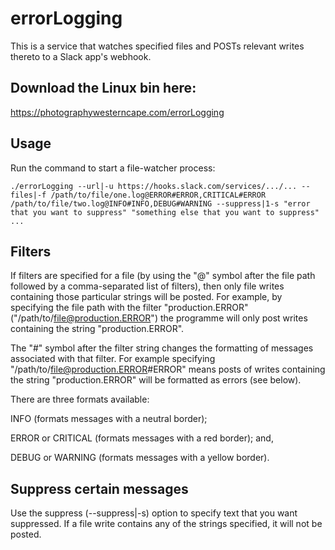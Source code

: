# errorLogging

This is a service that watches specified files and POSTs relevant writes thereto to a Slack app's webhook.

## Download the Linux bin here:
https://photographywesterncape.com/errorLogging

## Usage
Run the command to start a file-watcher process:

`./errorLogging --url|-u https://hooks.slack.com/services/.../... --files|-f /path/to/file/one.log@ERROR#ERROR,CRITICAL#ERROR /path/to/file/two.log@INFO#INFO,DEBUG#WARNING --suppress|1-s "error that you want to suppress" "something else that you want to suppress" ...`

## Filters
If filters are specified for a file (by using the "@" symbol after the file path followed by a comma-separated list of filters), then only file writes containing those particular strings will be posted. For example, by specifying the file path with the filter "production.ERROR" ("/path/to/file@production.ERROR") the programme will only post writes containing the string "production.ERROR".

The "#" symbol after the filter string changes the formatting of messages associated with that filter. For example specifying "/path/to/file@production.ERROR#ERROR" means posts of writes containing the string "production.ERROR" will be formatted as errors (see below).

There are three formats available:

INFO (formats messages with a neutral border);

ERROR or CRITICAL (formats messages with a red border); and,

DEBUG or WARNING (formats messages with a yellow border).

## Suppress certain messages
Use the suppress (--suppress|-s) option to specify text that you want suppressed. If a file write contains any of the strings specified, it will not be posted.

